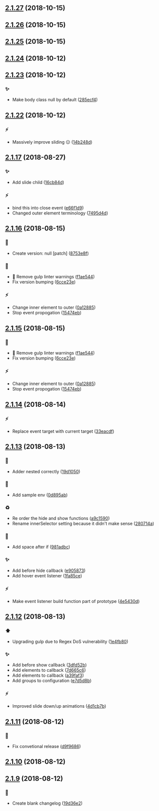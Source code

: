 ## [2.1.27](https://github.com/ButsAndCats/limelight/compare/2.1.26...2.1.27) (2018-10-15)




## [2.1.26](https://github.com/ButsAndCats/limelight/compare/2.1.25...2.1.26) (2018-10-15)




## [2.1.25](https://github.com/ButsAndCats/limelight/compare/2.1.24...2.1.25) (2018-10-15)




## [2.1.24](https://github.com/ButsAndCats/limelight/compare/2.1.23...2.1.24) (2018-10-12)




## [2.1.23](https://github.com/ButsAndCats/limelight/compare/2.1.22...2.1.23) (2018-10-12)


### :sparkles:

* Make body class null by default ([285ecf4](https://github.com/ButsAndCats/limelight/commit/285ecf4))



## [2.1.22](https://github.com/ButsAndCats/limelight/compare/v2.1.21...v2.1.22) (2018-10-12)


### :zap:

* Massively improve sliding :expressionless: ([14b248d](https://github.com/ButsAndCats/limelight/commit/14b248d))



## [2.1.17](https://github.com/ButsAndCats/limelight/compare/2.1.16...2.1.17) (2018-08-27)


### :sparkles:

* Add slide child ([16cb84d](https://github.com/ButsAndCats/limelight/commit/16cb84d))

### :zap:

* bind this into close event ([e66f1d9](https://github.com/ButsAndCats/limelight/commit/e66f1d9))
* Changed outer element terminology ([7495d4d](https://github.com/ButsAndCats/limelight/commit/7495d4d))



## [2.1.16](https://github.com/ButsAndCats/limelight/compare/2.1.14...2.1.16) (2018-08-15)


### :bookmark:

* Create version: null [patch] ([8753e8f](https://github.com/ButsAndCats/limelight/commit/8753e8f))

### :tropical_drink:

* :rotating_light: Remove gulp linter warnings ([f1ae544](https://github.com/ButsAndCats/limelight/commit/f1ae544))
* Fix version bumping ([6cce23e](https://github.com/ButsAndCats/limelight/commit/6cce23e))

### :zap:

* Change inner element to outer ([0a12885](https://github.com/ButsAndCats/limelight/commit/0a12885))
* Stop event propogation ([15474eb](https://github.com/ButsAndCats/limelight/commit/15474eb))



## [2.1.15](https://github.com/ButsAndCats/limelight/compare/2.1.14...2.1.15) (2018-08-15)


### :tropical_drink:

* :rotating_light: Remove gulp linter warnings ([f1ae544](https://github.com/ButsAndCats/limelight/commit/f1ae544))
* Fix version bumping ([6cce23e](https://github.com/ButsAndCats/limelight/commit/6cce23e))

### :zap:

* Change inner element to outer ([0a12885](https://github.com/ButsAndCats/limelight/commit/0a12885))
* Stop event propogation ([15474eb](https://github.com/ButsAndCats/limelight/commit/15474eb))



## [2.1.14](https://github.com/ButsAndCats/limelight/compare/2.1.13...2.1.14) (2018-08-14)


### :zap:

* Replace event target with current target ([33eacdf](https://github.com/ButsAndCats/limelight/commit/33eacdf))



## [2.1.13](https://github.com/ButsAndCats/limelight/compare/2.1.12...2.1.13) (2018-08-13)


### :bug:

* Adder nested correctly ([19d1050](https://github.com/ButsAndCats/limelight/commit/19d1050))

### :memo:

* Add sample env ([0d895ab](https://github.com/ButsAndCats/limelight/commit/0d895ab))

### :recycle:

* Re order the hide and show functions ([a9c1590](https://github.com/ButsAndCats/limelight/commit/a9c1590))
* Rename innerSelector setting because it didn't make sense ([280714a](https://github.com/ButsAndCats/limelight/commit/280714a))

### :rotating_light:

* Add space after if ([981adbc](https://github.com/ButsAndCats/limelight/commit/981adbc))

### :sparkles:

* Add before hide callback ([e905873](https://github.com/ButsAndCats/limelight/commit/e905873))
* Add hover event listener ([1fa85ce](https://github.com/ButsAndCats/limelight/commit/1fa85ce))

### :zap:

* Make event listener build function part of prototype ([4e5430d](https://github.com/ButsAndCats/limelight/commit/4e5430d))



## [2.1.12](https://github.com/ButsAndCats/limelight/compare/2.1.11...2.1.12) (2018-08-13)


### :arrow_up:

* Upgrading gulp due to Regex DoS vulnerability ([1e4fb80](https://github.com/ButsAndCats/limelight/commit/1e4fb80))

### :sparkles:

* Add before show callback ([3dfd52b](https://github.com/ButsAndCats/limelight/commit/3dfd52b))
* Add elements to callback ([7d665c6](https://github.com/ButsAndCats/limelight/commit/7d665c6))
* Add elements to callback ([a39faf3](https://github.com/ButsAndCats/limelight/commit/a39faf3))
* Add groups to configuration ([e7d5d8b](https://github.com/ButsAndCats/limelight/commit/e7d5d8b))

### :zap:

* Improved slide down/up animations ([4d1cb7b](https://github.com/ButsAndCats/limelight/commit/4d1cb7b))



## [2.1.11](https://github.com/ButsAndCats/limelight/compare/2.1.10...2.1.11) (2018-08-12)


### :tropical_drink:

* Fix convetional release ([d9f9686](https://github.com/ButsAndCats/limelight/commit/d9f9686))



## [2.1.10](https://github.com/ButsAndCats/limelight/compare/2.1.9...2.1.10) (2018-08-12)




## [2.1.9](https://github.com/ButsAndCats/limelight/compare/2.1.8...2.1.9) (2018-08-12)


### :memo:

* Create blank changelog ([19d36e2](https://github.com/ButsAndCats/limelight/commit/19d36e2))



